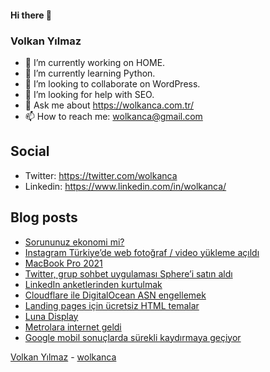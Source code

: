 #### Hi there 👋

### Volkan Yılmaz

- 🔭 I’m currently working on HOME.
- 🌱 I’m currently learning Python.
- 👯 I’m looking to collaborate on WordPress.
- 🤔 I’m looking for help with SEO.
- 💬 Ask me about https://wolkanca.com.tr/
- 📫 How to reach me: wolkanca@gmail.com

## Social
- Twitter: https://twitter.com/wolkanca
- Linkedin: https://www.linkedin.com/in/wolkanca/



## Blog posts
<!-- BLOG-POST-LIST:START -->
- [Sorununuz ekonomi mi?](https://wolkanca.com.tr/sorununuz-ekonomi-mi/)
- [Instagram Türkiye’de web fotoğraf / video yükleme açıldı](https://wolkanca.com.tr/instagram-turkiyede-web-fotograf-video-yukleme-acildi/)
- [MacBook Pro 2021](https://wolkanca.com.tr/macbook-pro-2021/)
- [Twitter, grup sohbet uygulaması Sphere’i satın aldı](https://wolkanca.com.tr/twitter-grup-sohbet-uygulamasi-spherei-satin-aldi/)
- [LinkedIn anketlerinden kurtulmak](https://wolkanca.com.tr/linkedin-anketlerinden-kurtulmak/)
- [Cloudflare ile DigitalOcean ASN engellemek](https://wolkanca.com.tr/cloudflare-ile-digitalocean-asn-engellemek/)
- [Landing pages için ücretsiz HTML temalar](https://wolkanca.com.tr/landing-pages-icin-ucretsiz-html-temalar/)
- [Luna Display](https://wolkanca.com.tr/luna-display/)
- [Metrolara internet geldi](https://wolkanca.com.tr/metrolara-internet-geldi/)
- [Google mobil sonuçlarda sürekli kaydırmaya geçiyor](https://wolkanca.com.tr/google-mobil-sonuclarda-surekli-kaydirmaya-geciyor/)
<!-- BLOG-POST-LIST:END -->


[Volkan Yılmaz](https://volkanyilmaz.com.tr/) - [wolkanca](https://wolkanca.com.tr/)
